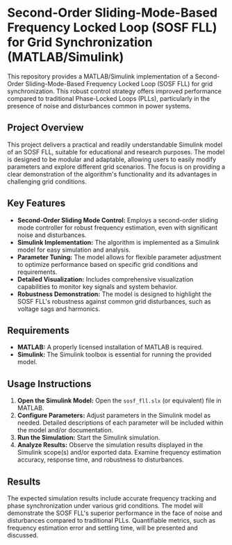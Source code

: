 # Second-Order Sliding-Mode-Based Frequency Locked Loop (SOSF FLL) for Grid Synchronization (MATLAB/Simulink)

This repository provides a MATLAB/Simulink implementation of a Second-Order Sliding-Mode-Based Frequency Locked Loop (SOSF FLL) for grid synchronization.  This robust control strategy offers improved performance compared to traditional Phase-Locked Loops (PLLs), particularly in the presence of noise and disturbances common in power systems.

## Project Overview

This project delivers a practical and readily understandable Simulink model of an SOSF FLL, suitable for educational and research purposes.  The model is designed to be modular and adaptable, allowing users to easily modify parameters and explore different grid scenarios.  The focus is on providing a clear demonstration of the algorithm's functionality and its advantages in challenging grid conditions.

## Key Features

* **Second-Order Sliding Mode Control:**  Employs a second-order sliding mode controller for robust frequency estimation, even with significant noise and disturbances.
* **Simulink Implementation:**  The algorithm is implemented as a Simulink model for easy simulation and analysis.
* **Parameter Tuning:** The model allows for flexible parameter adjustment to optimize performance based on specific grid conditions and requirements.
* **Detailed Visualization:**  Includes comprehensive visualization capabilities to monitor key signals and system behavior.
* **Robustness Demonstration:**  The model is designed to highlight the SOSF FLL's robustness against common grid disturbances, such as voltage sags and harmonics.

## Requirements

* **MATLAB:** A properly licensed installation of MATLAB is required.
* **Simulink:** The Simulink toolbox is essential for running the provided model.

## Usage Instructions

1. **Open the Simulink Model:** Open the `sosf_fll.slx` (or equivalent) file in MATLAB.
2. **Configure Parameters:** Adjust parameters in the Simulink model as needed.  Detailed descriptions of each parameter will be included within the model and/or documentation.
3. **Run the Simulation:** Start the Simulink simulation.
4. **Analyze Results:** Observe the simulation results displayed in the Simulink scope(s) and/or exported data.  Examine frequency estimation accuracy, response time, and robustness to disturbances.

## Results

The expected simulation results include accurate frequency tracking and phase synchronization under various grid conditions.  The model will demonstrate the SOSF FLL's superior performance in the face of noise and disturbances compared to traditional PLLs.  Quantifiable metrics, such as frequency estimation error and settling time, will be presented and discussed.



